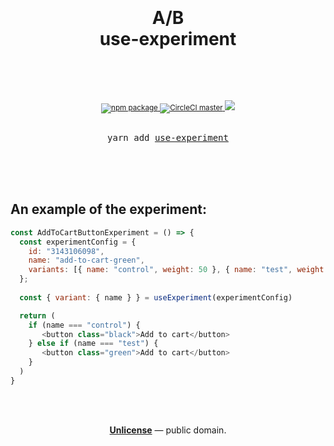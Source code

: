 <div align="center">
  <h1>
    <br/>
    <br/>
    A/B
    <br/>
    use-experiment
    <br />
    <br />
  </h1>
  <sup>
    <br />
    <br />
    <a href="https://www.npmjs.com/package/use-experiment">
      <img src="https://img.shields.io/npm/v/use-experiment.svg" alt="npm package" />
    </a>
    <a href="https://circleci.com/gh/ju1i4n/use-experiment">
      <img src="https://img.shields.io/circleci/project/ju1i4n/use-experiment/master.svg" alt="CircleCI master" />
    </a>
    <a href="https://codecov.io/gh/ju1i4n/use-experiment">
      <img src="https://codecov.io/gh/ju1i4n/use-experiment/branch/master/graph/badge.svg" />
    </a>
    <br />
  </sup>
  <br />
  <pre>yarn add <a href="https://yarnpkg.com/en/package/use-experiment">use-experiment</a></pre>
  <br />
</div>

<br />
<br />

<h2>An example of the experiment:</h2>

```js
const AddToCartButtonExperiment = () => {
  const experimentConfig = {
    id: "3143106098",
    name: "add-to-cart-green",
    variants: [{ name: "control", weight: 50 }, { name: "test", weight: 50 }]
  };
 
  const { variant: { name } } = useExperiment(experimentConfig)

  return (
    if (name === "control") {
       <button class="black">Add to cart</button>
    } else if (name === "test") {
       <button class="green">Add to cart</button>
    }
  )
}
```

<br />
<br />
<p align="center">
  <a href="./LICENSE"><strong>Unlicense</strong></a> &mdash; public domain.
</p>
